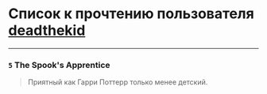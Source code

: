 # Список к прочтению пользователя [deadthekid](http://vk.com/id30622727)
---

### `5` The Spook's Apprentice
> Приятный как Гарри Поттерр только менее детский.

